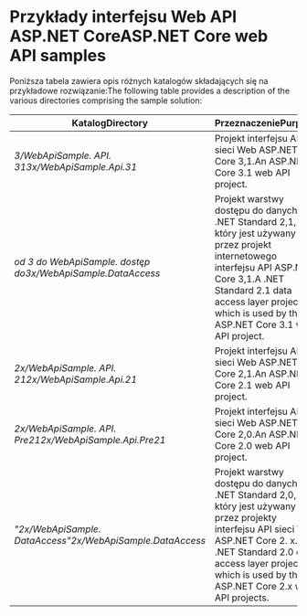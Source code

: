 # <a name="aspnet-core-web-api-samples"></a><span data-ttu-id="5d9d0-101">Przykłady interfejsu Web API ASP.NET Core</span><span class="sxs-lookup"><span data-stu-id="5d9d0-101">ASP.NET Core web API samples</span></span>

<span data-ttu-id="5d9d0-102">Poniższa tabela zawiera opis różnych katalogów składających się na przykładowe rozwiązanie:</span><span class="sxs-lookup"><span data-stu-id="5d9d0-102">The following table provides a description of the various directories comprising the sample solution:</span></span>

| <span data-ttu-id="5d9d0-103">Katalog</span><span class="sxs-lookup"><span data-stu-id="5d9d0-103">Directory</span></span>                   | <span data-ttu-id="5d9d0-104">Przeznaczenie</span><span class="sxs-lookup"><span data-stu-id="5d9d0-104">Purpose</span></span> |
|-----------------------------|------------------------------------------------------------|
| <span data-ttu-id="5d9d0-105">*3/WebApiSample. API. 31*</span><span class="sxs-lookup"><span data-stu-id="5d9d0-105">*3x/WebApiSample.Api.31*</span></span>    | <span data-ttu-id="5d9d0-106">Projekt interfejsu API sieci Web ASP.NET Core 3,1.</span><span class="sxs-lookup"><span data-stu-id="5d9d0-106">An ASP.NET Core 3.1 web API project.</span></span>                       |
| <span data-ttu-id="5d9d0-107">*od 3 do WebApiSample. dostęp do*</span><span class="sxs-lookup"><span data-stu-id="5d9d0-107">*3x/WebApiSample.DataAccess*</span></span>| <span data-ttu-id="5d9d0-108">Projekt warstwy dostępu do danych .NET Standard 2,1, który jest używany przez projekt internetowego interfejsu API ASP.NET Core 3,1.</span><span class="sxs-lookup"><span data-stu-id="5d9d0-108">A .NET Standard 2.1 data access layer project which is used by the ASP.NET Core 3.1 web API project.</span></span>|
| <span data-ttu-id="5d9d0-109">*2x/WebApiSample. API. 21*</span><span class="sxs-lookup"><span data-stu-id="5d9d0-109">*2x/WebApiSample.Api.21*</span></span>    | <span data-ttu-id="5d9d0-110">Projekt interfejsu API sieci Web ASP.NET Core 2,1.</span><span class="sxs-lookup"><span data-stu-id="5d9d0-110">An ASP.NET Core 2.1 web API project.</span></span>                         |
| <span data-ttu-id="5d9d0-111">*2x/WebApiSample. API. Pre21*</span><span class="sxs-lookup"><span data-stu-id="5d9d0-111">*2x/WebApiSample.Api.Pre21*</span></span> | <span data-ttu-id="5d9d0-112">Projekt interfejsu API sieci Web ASP.NET Core 2,0.</span><span class="sxs-lookup"><span data-stu-id="5d9d0-112">An ASP.NET Core 2.0 web API project.</span></span>                         |
| <span data-ttu-id="5d9d0-113">*"2x/WebApiSample. DataAccess"*</span><span class="sxs-lookup"><span data-stu-id="5d9d0-113">*2x/WebApiSample.DataAccess*</span></span>| <span data-ttu-id="5d9d0-114">Projekt warstwy dostępu do danych .NET Standard 2,0, który jest używany przez projekty interfejsu API sieci Web ASP.NET Core 2. x.</span><span class="sxs-lookup"><span data-stu-id="5d9d0-114">A .NET Standard 2.0 data access layer project which is used by the ASP.NET Core 2.x web API projects.</span></span>|
